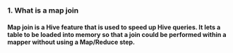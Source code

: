 ### 1. What is a map join
#### Map join is a Hive feature that is used to speed up Hive queries. It lets a table to be loaded into memory so that a join could be performed within a mapper without using a Map/Reduce step.
